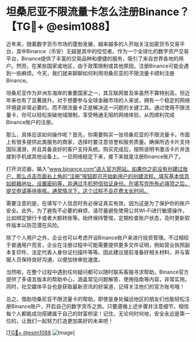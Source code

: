 # 坦桑尼亚不限流量卡怎么注册Binance？【TG💪+ @esim1088】

近年来，随着数字货币市场的蓬勃发展，越来越多的人开始关注加密货币交易平台，其中Binance（币安）无疑是其中的佼佼者。作为一个全球化的数字资产交易平台，Binance提供了丰富的交易品种和便捷的服务，吸引了来自世界各地的用户。然而，在某些国家或地区，由于政策限制或其他原因，注册Binance可能会遇到一些麻烦。今天，我们就来聊聊如何利用坦桑尼亚的不限流量卡顺利注册Binance。

坦桑尼亚作为非洲东海岸的重要国家之一，其互联网普及率虽然不算特别高，但近年来也有了显著提升。对于想要参与全球金融市场的人来说，拥有一个稳定的网络环境是非常必要的。而不限流量卡正是解决这一问题的关键工具。通过使用不限流量卡，你可以轻松突破地域限制，享受畅通无阻的网络体验，从而顺利完成Binance账户的注册。

那么，具体应该如何操作呢？首先，你需要购买一张坦桑尼亚的不限流量卡。市面上有很多提供此类服务的商家，选择时要注意信誉和服务质量。确保所选卡片支持国际漫游，并且具备良好的客户支持系统。购买完成后，按照说明书激活卡片并连接到手机或其他设备上。一旦网络稳定下来，接下来就是注册Binance账户了。

打开浏览器，输入“www.binance.com”进入官方网站。如果你之前没有创建过账户，那么点击页面右上角的“注册”按钮即可开始新用户的创建流程。填写基本信息如邮箱地址、设置密码等，并通过手机短信验证身份。在填写完所有必填项之后，提交申请等待审核。通常情况下，这个过程不会花费太长时间。

需要注意的是，在填写个人信息时务必保证真实有效，因为这是为了保护你的账户安全。此外，为了避免不必要的麻烦，请尽量避免使用公共Wi-Fi进行敏感操作，比如绑定银行卡或者大额转账等。始终保持警惕，定期检查账户状态，及时更新软件版本以防范潜在风险。

除了个人用户之外，企业也可以考虑开设Binance账户来进行投资管理。不过相较于普通用户而言，企业在注册过程中可能需要提供更多文件证明，例如营业执照副本复印件、法定代表人身份证扫描件等等。因此建议提前准备好相关材料，并与客服人员保持良好沟通，以便加快审批速度。

当然啦，在整个过程中遇到任何疑问都可以随时联系客服寻求帮助。Binance官方提供了多语言版本的帮助中心，涵盖常见问题解答、使用指南等内容，非常实用。同时，社交媒体平台也是获取最新资讯的好渠道，记得关注他们的官方账号哦！

总之，借助坦桑尼亚不限流量卡的帮助，即使是身处偏远地区的朋友们也能轻松注册Binance账户，开启自己的数字货币之旅。只要遵循上述步骤并注意细节，相信每个人都能成功搭建属于自己的财富桥梁！记住，无论何时何地，安全永远是第一位的，让我们一起努力打造更加美好的未来吧！

[[TG💪+ @esim1088](https://t.me/s/esim1088) ![Image](https://i.postimg.cc/4NQfJmqS/Snipaste-2025-05-13-00-14-12.png)]